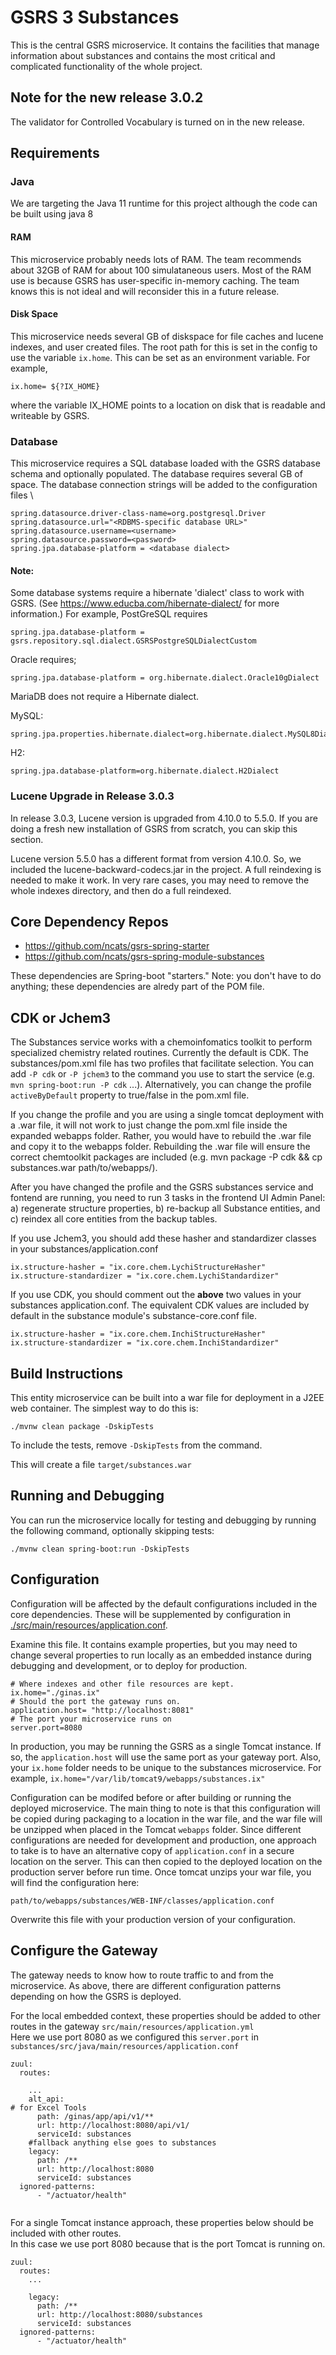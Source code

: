 # GSRS 3 Substances

This is the central GSRS microservice.  It contains the facilities that manage information about substances 
and contains the most critical and complicated functionality of the whole project.

## Note for the new release 3.0.2
The validator for Controlled Vocabulary is turned on in the new release.

## Requirements
### Java 
  We are targeting the Java 11 runtime for this project although the code can be built using java 8

#### RAM
This microservice probably needs lots of RAM.  The team recommends about 32GB of RAM for about 100 simulataneous users. 
Most of the RAM use is because GSRS has user-specific in-memory caching.  The team knows this is not ideal and 
will reconsider this in a future release.

#### Disk Space
This microservice needs several GB of diskspace for file caches and lucene indexes, and user created files.
The root path for this is set in the config to use the variable `ix.home`. This can be set as an environment variable.
For example, 
```
ix.home= ${?IX_HOME}
```
where the variable IX_HOME points to a location on disk that is readable and writeable by GSRS.

### Database
This microservice requires a SQL database loaded with the GSRS database schema
and optionally populated.  The database requires several GB of space.
The database connection strings will be added to the configuration files \

```
spring.datasource.driver-class-name=org.postgresql.Driver
spring.datasource.url="<RDBMS-specific database URL>"
spring.datasource.username=<username>
spring.datasource.password=<password>
spring.jpa.database-platform = <database dialect>
```

#### Note:
Some database systems require a hibernate 'dialect' class to work with GSRS.  (See https://www.educba.com/hibernate-dialect/ for more information.)
For example, PostGreSQL 
requires 
```
spring.jpa.database-platform = gsrs.repository.sql.dialect.GSRSPostgreSQLDialectCustom
```
Oracle requires;
```
spring.jpa.database-platform = org.hibernate.dialect.Oracle10gDialect
```
MariaDB does not require a Hibernate dialect. 

MySQL:
```
spring.jpa.properties.hibernate.dialect=org.hibernate.dialect.MySQL8Dialect
```

H2:
```
spring.jpa.database-platform=org.hibernate.dialect.H2Dialect
```

### Lucene Upgrade in Release 3.0.3
In release 3.0.3, Lucene version is upgraded from 4.10.0 to 5.5.0. If you are doing a fresh new installation of GSRS from scratch, you can skip this section. 

Lucene version 5.5.0 has a different format from version 4.10.0. So, we included the lucene-backward-codecs.jar in the project. A full reindexing is needed to make it work. 
In very rare cases, you may need to remove the whole indexes directory, and then do a full reindexed. 


## Core Dependency Repos

- https://github.com/ncats/gsrs-spring-starter
- https://github.com/ncats/gsrs-spring-module-substances

These dependencies are Spring-boot "starters." 
Note: you don't have to do anything; these dependencies are alredy part of the POM file.

## CDK or Jchem3

The Substances service works with a chemoinfomatics toolkit to perform specialized chemistry related routines. Currently the default is CDK. The substances/pom.xml file has two profiles that facilitate selection. You can add `-P cdk`  or `-P jchem3` to the command you use to start the service (e.g. `mvn spring-boot:run -P cdk` ...). Alternatively, you can change the profile `activeByDefault` property to true/false in the pom.xml file. 

If you change the profile and you are using a single tomcat deployment with a .war file, it will not work to just change the pom.xml file inside the expanded webapps folder.  Rather, you would have to rebuild the .war file and copy it to the webapps folder. Rebuilding the .war file will ensure the correct chemtoolkit packages are included (e.g. mvn package -P cdk && cp substances.war path/to/webapps/). 

After you have changed the profile and the GSRS substances service and fontend are running, you need to run 3 tasks in the frontend UI Admin Panel: a) regenerate structure properties, b) re-backup all Substance entities, and c) reindex all core entities from the backup tables.

If you use Jchem3, you should add these hasher and standardizer classes in your substances/application.conf  

```
ix.structure-hasher = "ix.core.chem.LychiStructureHasher"
ix.structure-standardizer = "ix.core.chem.LychiStandardizer"
```

If you use CDK, you should comment out the **above** two values in your substances application.conf.  The equivalent CDK values are included by default in the substance module's substance-core.conf file.

```
ix.structure-hasher = "ix.core.chem.InchiStructureHasher"
ix.structure-standardizer = "ix.core.chem.InchiStandardizer"
```

## Build Instructions

This entity microservice can be built into a war file for deployment in a J2EE web container. The simplest way to do this is:

```
./mvnw clean package -DskipTests
```

To include the tests, remove `-DskipTests` from the command. 

This will create a file `target/substances.war` 

## Running and Debugging

You can run the microservice locally for testing and debugging by running the following command, optionally skipping tests:

```
./mvnw clean spring-boot:run -DskipTests
```

## Configuration

Configuration will be affected by the default configurations included in the core dependencies. 
These will be supplemented by configuration in [./src/main/resources/application.conf](./src/main/resources/application.conf).  

Examine this file.  It contains example properties, but you may need to change several properties to run locally as an 
embedded instance during debugging and development, or to deploy for production.  

```
# Where indexes and other file resources are kept.
ix.home="./ginas.ix"
# Should the port the gateway runs on.
application.host= "http://localhost:8081"
# The port your microservice runs on
server.port=8080
``` 

In production, you may be running the GSRS as a single Tomcat instance.  If so, the `application.host` will 
use the same port as your gateway port. Also, your `ix.home` folder needs to be unique to the 
substances microservice.  For example, `ix.home="/var/lib/tomcat9/webapps/substances.ix"`

Configuration can be modifed before or after building or running the deployed microservice.  The main thing to note is that this configuration will be copied during packaging to a location in the war file, and the war file will be unzipped when placed in the Tomcat `webapps` folder.  Since different configurations are needed for development and production, one approach to take is to have an alternative copy of `application.conf` in a secure location on the server. This can then copied to the deployed location on the production server before run time.  Once tomcat unzips your war file, you will find the configuration here:    

```
path/to/webapps/substances/WEB-INF/classes/application.conf
```

Overwrite this file with your production version of your configuration.

## Configure the Gateway

The gateway needs to know how to route traffic to and from the microservice.  As above, there are 
different configuration patterns depending on how the GSRS is deployed. 

For the local embedded context, these properties should be added to other routes in the 
gateway `src/main/resources/application.yml`  
Here we use port 8080 as we configured this `server.port` in `substances/src/java/main/resources/application.conf`

```
zuul:
  routes:

    ...
    alt_api:
# for Excel Tools        
      path: /ginas/app/api/v1/**
      url: http://localhost:8080/api/v1/
      serviceId: substances
    #fallback anything else goes to substances
    legacy:
      path: /**
      url: http://localhost:8080
      serviceId: substances
  ignored-patterns:
      - "/actuator/health"
  
```

For a single Tomcat instance approach, these properties below should be included with other routes.  
In this case we use port 8080 because that is the port Tomcat is running on.    

```
zuul:
  routes:
    ...
    
    legacy:
      path: /**
      url: http://localhost:8080/substances
      serviceId: substances
  ignored-patterns:
      - "/actuator/health"

```
